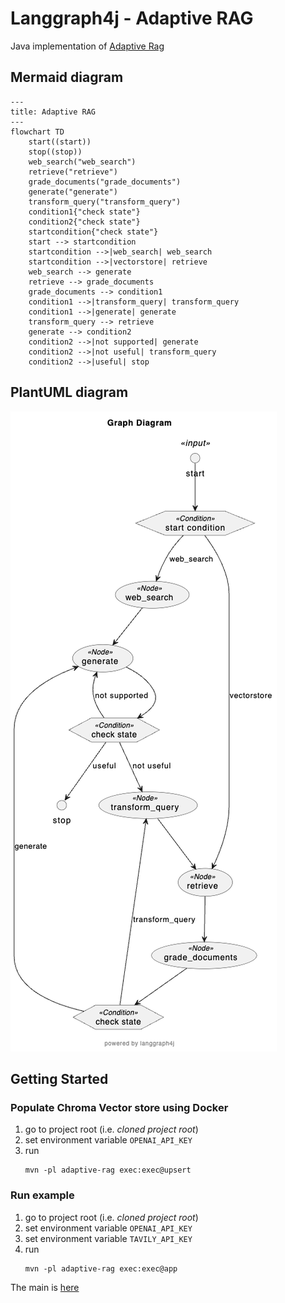 # Langgraph4j - Adaptive RAG

Java implementation of [Adaptive Rag]

[Adaptive Rag]:https://github.com/langchain-ai/langgraph/blob/main/examples/rag/langgraph_adaptive_rag.ipynb

## Mermaid diagram

```mermaid
---
title: Adaptive RAG
---
flowchart TD
	start((start))
	stop((stop))
	web_search("web_search")
	retrieve("retrieve")
	grade_documents("grade_documents")
	generate("generate")
	transform_query("transform_query")
	condition1{"check state"}
	condition2{"check state"}
	startcondition{"check state"}
	start --> startcondition
	startcondition -->|web_search| web_search
	startcondition -->|vectorstore| retrieve
	web_search --> generate
	retrieve --> grade_documents
	grade_documents --> condition1
	condition1 -->|transform_query| transform_query
	condition1 -->|generate| generate
	transform_query --> retrieve
	generate --> condition2
	condition2 -->|not supported| generate
	condition2 -->|not useful| transform_query
	condition2 -->|useful| stop
```

## PlantUML diagram
![diagram](AdaptiveRag.png)

## Getting Started

### Populate Chroma Vector store using Docker

1. go to project root (i.e. _cloned project root_)
2. set environment variable `OPENAI_API_KEY`
3. run
   ```
   mvn -pl adaptive-rag exec:exec@upsert
   ```

### Run example

1. go to project root (i.e. _cloned project root_)
2. set environment variable `OPENAI_API_KEY`
3. set environment variable `TAVILY_API_KEY`
4. run
   ```
   mvn -pl adaptive-rag exec:exec@app
   ```

The main is [here](src/main/java/dev/langchain4j/adaptiverag/AdaptiveRag.java)

